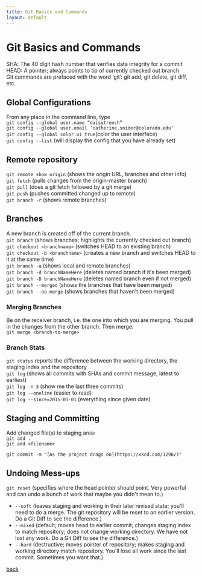 ```yaml
---
title: Git Basics and Commands
layout: default
---
```


# Git Basics and Commands
SHA: The 40 digit hash number that verifies data integrity for a commit<br />
HEAD: A pointer; always points to tip of currently checked out branch<br />
Git commands are prefaced with the word ‘git’: git add, git delete, git diff, etc.

## Global Configurations
From any place in the command line, type<br />
```git config --global user.name “daisytrench”```<br />
```git config --global user.email ‘catherine.snider@colorado.edu’```<br />
```git config --global color.ui true```(color the user interface)<br />
```git config --list``` (will display the config that you have already set)<br />

## Remote repository
```git remote show origin``` (shows the origin URL, branches and other info)<br />
```git fetch``` (pulls changes from the origin-master branch)<br />
```git pull``` (does a git fetch followed by a git merge)<br />
```git push``` (pushes committed changed up to remote)<br />
```git branch -r``` (shows remote branches)<br />

## Branches
A new branch is created off of the current branch.<br />
```git branch``` (shows branches; highlights the currently checked out branch)<br />
```git checkout <branchname>``` (switches HEAD to an existing branch)<br />
```git checkout -b <branchname>``` (creates a new branch and switches HEAD to it at the same time)<br />
```git branch -a``` (shows local and remote branches)<br />
```git branch -d branchNameHere``` (deletes named branch if it's been merged)<br />
```git branch -D branchNameHere``` (deletes named branch even if not merged)<br />
```git branch --merged``` (shows the branches that have been merged)<br />
```git branch --no-merge``` (shows branches that haven't been merged)<br />

### Merging Branches
Be on the receiver branch, i.e. the one into which you are merging.  You pull in the changes from the other branch. Then merge:<br />
```git merge <branch-to-merge>```

### Branch Stats
```git status``` reports the difference between the working directory, the staging index and the repository<br />
```git log``` (shows all commits with SHAs and commit message, latest to earliest)<br />
```git log -n 3``` (show me the last three commits)<br />
```git log --oneline``` (easier to read)<br />
```git log --since=2015-01-01``` (everything since given date)<br />

## Staging and Committing
Add changed file(s) to staging area:<br />
```git add .```<br />
```git add <filename>```<br />

```git commit -m "[As the project drags on](https://xkcd.com/1296/)"```

## Undoing Mess-ups
```git reset``` (specifies where the head pointer should point. Very powerful and can undo a bunch of work that maybe you didn't mean to.)
* ```--soft``` (leaves staging and working in their later revised state; you'll need to do a merge. The git repository will be reset to an earlier version. Do a Git Diff to see the difference.)
* ```--mixed``` (default; moves head to earlier commit; changes staging index to match repository; does not change working directory. We have not lost any work. Do a Git Diff to see the difference.)
* ```--hard``` (destructive; moves pointer of repository; makes staging and working directory match repository. You'll lose all work since the last commit. Sometimes you want that.)


[back](./)
